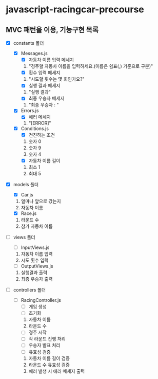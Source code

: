 # javascript-racingcar-precourse

## MVC 패턴을 이용, 기능구현 목록

- [x] constants 폴더

  - [x] Messages.js
    - [x] 자동차 이름 입력 메세지
    1. "경주할 자동차 이름을 입력하세요.(이름은 쉼표(,) 기준으로 구분)"
    - [x] 횟수 입력 메세지
    1. "시도할 횟수는 몇 회인가요?"
    - [x] 실행 결과 메세지
    1. "실행 결과"
    - [x] 최종 우승자 메세지
    1. "최종 우승자 : "
  - [x] Errors.js
    - [x] 에러 메세지
    1. "[ERROR]"
  - [x] Conditions.js
    - [x] 전진하는 조건
    1. 숫자 0
    2. 숫자 9
    3. 숫자 4
    - [x] 자동차 이름 길이
    1. 최소 1
    2. 최대 5

- [x] models 폴더

  - [x] Car.js

  1. 얼마나 앞으로 갔는지
  2. 자동차 이름

  - [x] Race.js

  1. 라운드 수
  2. 참가 자동차 이름

- [ ] views 폴더

  - [ ] InputViews.js

  1. 자동차 이름 입력
  2. 시도 횟수 입력

  - [ ] OutputViews.js

  1. 실행결과 출력
  2. 최종 우승자 출력

- [ ] controllers 폴더

  - [ ] RacingController.js
    - [ ] 게임 생성
    - [ ] 초기화
    1. 자동차 이름
    2. 라운드 수
    - [ ] 경주 시작
    - [ ] 각 라운드 진행 처리
    - [ ] 우승자 발표 처리
    - [ ] 유효성 검증
    1. 자동차 이름 길이 검증
    2. 라운드 수 유효성 검증
    3. 에러 발생 시 에러 메세지 출력
